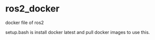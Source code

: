 # ros2_docker
docker file of ros2

setup.bash is install docker latest and pull docker images to use this.
